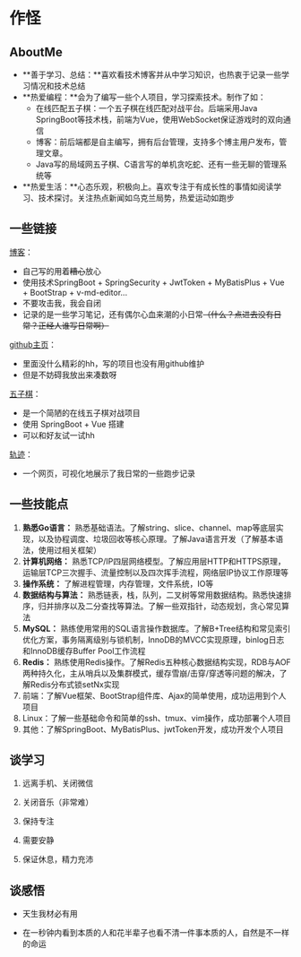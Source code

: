 

# 作怪

## AboutMe

* **善于学习、总结：**喜欢看技术博客并从中学习知识，也热衷于记录一些学习情况和技术总结
* **热爱编程：**会为了编写一些个人项目，学习探索技术。制作了如：
  * 在线匹配五子棋：一个五子棋在线匹配对战平台。后端采用Java SpringBoot等技术栈，前端为Vue，使用WebSocket保证游戏时的双向通信
  * 博客：前后端都是自主编写，拥有后台管理，支持多个博主用户发布，管理文章。
  * Java写的局域网五子棋、C语言写的单机贪吃蛇、还有一些无聊的管理系统等
* **热爱生活：**心态乐观，积极向上。喜欢专注于有成长性的事情如阅读学习、技术探讨。关注热点新闻如乌克兰局势，热爱运动如跑步



## 一些链接

[博客](https://zuoguai.github.io)：

* 自己写的用着~~糟心~~放心
* 使用技术SpringBoot + SpringSecurity + JwtToken + MyBatisPlus + Vue + BootStrap + v-md-editor...
* 不要攻击我，我会自闭
* 记录的是一些学习笔记，还有偶尔心血来潮的小日常~~（什么？点进去没有日常？正经人谁写日常啊）~~

[github主页](https://github.com/zuoguai)：

* 里面没什么精彩的hh，写的项目也没有用github维护
* 但是不妨碍我放出来凑数呀

[五子棋](https://fir.alowlife.com)：

* 是一个简陋的在线五子棋对战项目
* 使用 SpringBoot + Vue 搭建
* 可以和好友试一试hh

[轨迹](https://run.zuoguai.xyz)：

* 一个网页，可视化地展示了我日常的一些跑步记录



## 一些技能点

1. **熟悉Go语言：** 熟悉基础语法。了解string、slice、channel、map等底层实现，以及协程调度、垃圾回收等核心原理。了解Java语言开发（了解基本语法，使用过相关框架）
2. **计算机网络：** 熟悉TCP/IP四层网络模型。了解应用层HTTP和HTTPS原理，运输层TCP三次握手、流量控制以及四次挥手流程，网络层IP协议工作原理等
3. **操作系统：** 了解进程管理，内存管理，文件系统，IO等
4. **数据结构与算法：** 熟悉链表，栈，队列，二叉树等常用数据结构。熟悉快速排序，归并排序以及二分查找等算法。了解一些双指针，动态规划，贪心常见算法
5. **MySQL：** 熟练使用常用的SQL语言操作数据库。了解B+Tree结构和常见索引优化方案，事务隔离级别与锁机制，InnoDB的MVCC实现原理，binlog日志和InnoDB缓存Buffer Pool工作流程
6. **Redis：** 熟练使用Redis操作。了解Redis五种核心数据结构实现，RDB与AOF两种持久化，主从哨兵以及集群模式，缓存雪崩/击穿/穿透等问题的解决，了解Redis分布式锁setNx实现
7. 前端：了解Vue框架、BootStrap组件库、Ajax的简单使用，成功运用到个人项目
8. Linux：了解一些基础命令和简单的ssh、tmux、vim操作，成功部署个人项目 
9. 其他：了解SpringBoot、MyBatisPlus、jwtToken开发，成功开发个人项目 



## 谈学习

1. 远离手机、关闭微信

2. 关闭音乐（非常难）

3. 保持专注

4. 需要安静

5. 保证休息，精力充沛

   

   

## 谈感悟



* 天生我材必有用

* 在一秒钟内看到本质的人和花半辈子也看不清一件事本质的人，自然是不一样的命运

